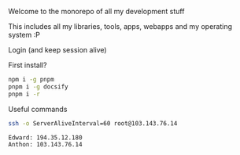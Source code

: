Welcome to the monorepo of all my development stuff

This includes all my libraries, tools, apps, webapps and my operating system :P

Login (and keep session alive)

First install?
```sh
npm i -g pnpm
pnpm i -g docsify
pnpm i -r
```

Useful commands
```sh
ssh -o ServerAliveInterval=60 root@103.143.76.14

Edward: 194.35.12.180
Anthon: 103.143.76.14
```
